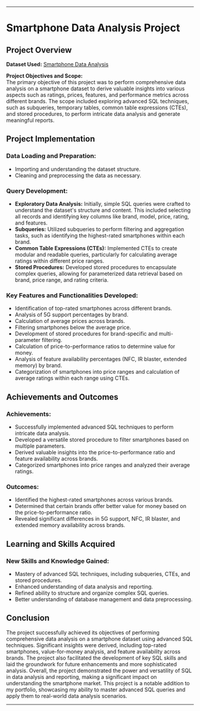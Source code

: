 
---

# Smartphone Data Analysis Project

## Project Overview

**Dataset Used:** [Smartphone Data Analysis](https://www.kaggle.com/datasets/jenilhareshbhaighori/smartphone-data-analysis-using)

**Project Objectives and Scope:**  
The primary objective of this project was to perform comprehensive data analysis on a smartphone dataset to derive valuable insights into various aspects such as ratings, prices, features, and performance metrics across different brands. The scope included exploring advanced SQL techniques, such as subqueries, temporary tables, common table expressions (CTEs), and stored procedures, to perform intricate data analysis and generate meaningful reports.

## Project Implementation

### Data Loading and Preparation:
- Importing and understanding the dataset structure.
- Cleaning and preprocessing the data as necessary.

### Query Development:
- **Exploratory Data Analysis:** Initially, simple SQL queries were crafted to understand the dataset's structure and content. This included selecting all records and identifying key columns like brand, model, price, rating, and features.
- **Subqueries:** Utilized subqueries to perform filtering and aggregation tasks, such as identifying the highest-rated smartphones within each brand.
- **Common Table Expressions (CTEs):** Implemented CTEs to create modular and readable queries, particularly for calculating average ratings within different price ranges.
- **Stored Procedures:** Developed stored procedures to encapsulate complex queries, allowing for parameterized data retrieval based on brand, price range, and rating criteria.

### Key Features and Functionalities Developed:
- Identification of top-rated smartphones across different brands.
- Analysis of 5G support percentages by brand.
- Calculation of average prices across brands.
- Filtering smartphones below the average price.
- Development of stored procedures for brand-specific and multi-parameter filtering.
- Calculation of price-to-performance ratios to determine value for money.
- Analysis of feature availability percentages (NFC, IR blaster, extended memory) by brand.
- Categorization of smartphones into price ranges and calculation of average ratings within each range using CTEs.

## Achievements and Outcomes

### Achievements:
- Successfully implemented advanced SQL techniques to perform intricate data analysis.
- Developed a versatile stored procedure to filter smartphones based on multiple parameters.
- Derived valuable insights into the price-to-performance ratio and feature availability across brands.
- Categorized smartphones into price ranges and analyzed their average ratings.

### Outcomes:
- Identified the highest-rated smartphones across various brands.
- Determined that certain brands offer better value for money based on the price-to-performance ratio.
- Revealed significant differences in 5G support, NFC, IR blaster, and extended memory availability across brands.

## Learning and Skills Acquired

### New Skills and Knowledge Gained:
- Mastery of advanced SQL techniques, including subqueries, CTEs, and stored procedures.
- Enhanced understanding of data analysis and reporting.
- Refined ability to structure and organize complex SQL queries.
- Better understanding of database management and data preprocessing.

## Conclusion
The project successfully achieved its objectives of performing comprehensive data analysis on a smartphone dataset using advanced SQL techniques. Significant insights were derived, including top-rated smartphones, value-for-money analysis, and feature availability across brands. The project also facilitated the development of key SQL skills and laid the groundwork for future enhancements and more sophisticated analysis. Overall, the project demonstrated the power and versatility of SQL in data analysis and reporting, making a significant impact on understanding the smartphone market. This project is a notable addition to my portfolio, showcasing my ability to master advanced SQL queries and apply them to real-world data analysis scenarios.

---
